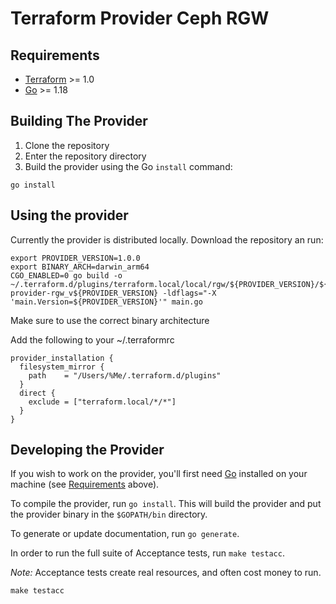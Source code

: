 # Terraform Provider Ceph RGW

## Requirements

- [Terraform](https://www.terraform.io/downloads.html) >= 1.0
- [Go](https://golang.org/doc/install) >= 1.18

## Building The Provider

1. Clone the repository
1. Enter the repository directory
1. Build the provider using the Go `install` command:

```shell
go install
```

## Using the provider

Currently the provider is distributed locally. Download the repository an run:
```
export PROVIDER_VERSION=1.0.0
export BINARY_ARCH=darwin_arm64
CGO_ENABLED=0 go build -o ~/.terraform.d/plugins/terraform.local/local/rgw/${PROVIDER_VERSION}/${BINARY_ARCH}/terraform-provider-rgw_v${PROVIDER_VERSION} -ldflags="-X 'main.Version=${PROVIDER_VERSION}'" main.go

```
Make sure to use the correct binary architecture

Add the following to your ~/.terraformrc
```
provider_installation {
  filesystem_mirror {
    path    = "/Users/%Me/.terraform.d/plugins"
  }
  direct {
    exclude = ["terraform.local/*/*"]
  }
}
```

## Developing the Provider

If you wish to work on the provider, you'll first need [Go](http://www.golang.org) installed on your machine (see [Requirements](#requirements) above).

To compile the provider, run `go install`. This will build the provider and put the provider binary in the `$GOPATH/bin` directory.

To generate or update documentation, run `go generate`.

In order to run the full suite of Acceptance tests, run `make testacc`.

*Note:* Acceptance tests create real resources, and often cost money to run.

```shell
make testacc
```
